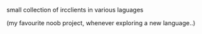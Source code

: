 small collection of ircclients in various laguages

(my favourite noob project, whenever exploring a new language..)
